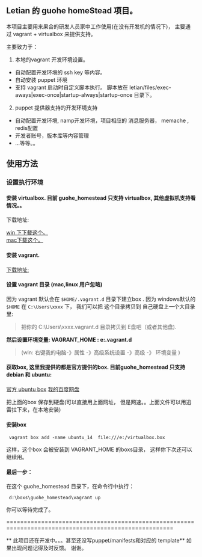 ## Letian 的 guohe homeStead 项目。

本项目主要用来果合的研发人员家中工作使用(在没有开发机的情况下)， 主要通过 vagrant + virtualbox 来提供支持。

主要致力于：

1. 本地的vagrant 开发环境设置。

* 自动配置开发环境的 ssh key 等内容。
* 自动安装 puppet 环境
* 支持 vagrant 启动时自定义脚本执行。 脚本放在 letian/files/exec-aways|exec-once|startup-always|startup-once 目录下。

2. puppet 提供器支持的开发环境支持

* 自动配置开发环境, namp开发环境，项目相应的 消息服务器， memache , redis配置
* 开发者账号，版本库等内容管理
* ...等等。。 

## 使用方法

### 设置执行环境

#### 安装 virtualbox. 目前 guohe_homestead 只支持 virtualbox, 其他虚拟机支持看情况。。

下载地址:

[win 下下载这个。](http://download.virtualbox.org/virtualbox/4.3.22/VirtualBox-4.3.22-98236-Win.exe)  
[mac下载这个。](http://download.virtualbox.org/virtualbox/4.3.22/VirtualBox-4.3.22-98236-OSX.dmg)  

#### 安装 vagrant. 

[下载地址:](https://www.vagrantup.com/downloads.html)

#### 设置 vagrant 目录 (mac,linux 用户忽略)

因为 vagrant 默认会在 `$HOME/.vagrant.d` 目录下建立box . 因为 windows默认的 `$HOME` 在 `C:\Users\xxxx` 下， 我们可以把 这个目录拷贝到
自己硬盘上一个大目录里:

> 把你的 C:\Users\xxxx\.vagrant.d  目录拷贝到 E盘吧（或者其他盘).

**然后设置环境变量:  VAGRANT_HOME : e:\.vagrant.d**
> (win: 右键我的电脑-》属性 -》高级系统设置 -》高级 -》 环境变量 )

#### 获取box, 这里我提供的都是官方提供的box. 目前guohe_homestead 只支持debian 和 ubuntu:
    
[官方 ubuntu box](https://vagrantcloud.com/ubuntu/boxes/trusty64/versions/14.04/providers/virtualbox.box)
[我的百度网盘](http://pan.baidu.com/s/1jG3kNNw)

把上面的box 保存到硬盘(可以直接用上面网址， 但是网速。。上面文件可以用迅雷拉下来，在本地安装)

#### 安装box

```
 vagrant box add -name ubuntu_14  file:///e:/virtualbox.box
```
这样，这个box 会被安装到 VAGRANT_HOME 的boxs目录， 这样你下次还可以继续用。

#### 最后一步：
 在这个 guohe_homestead 目录下，在命令行中执行：

```
 d:\boxs\guohe_homestead\vagrant up
```

你可以等待完成了。

======================================================================================================

** 此项目还在开发中。。。甚至还没写puppet/manifests和对应的 template** 如果出现问题记得及时反馈。 谢谢。
